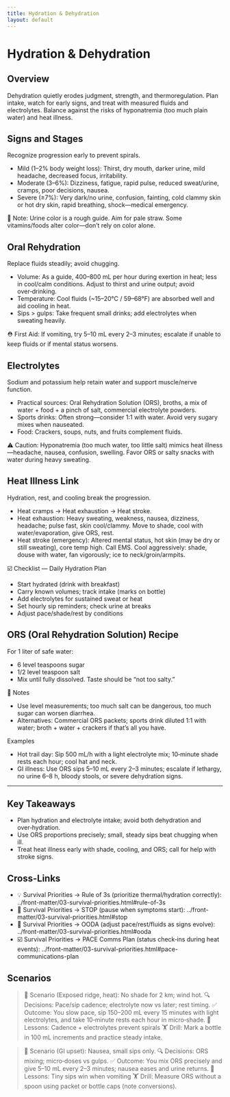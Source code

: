```yaml
---
title: Hydration & Dehydration
layout: default
---
```


# Hydration & Dehydration

## Overview
Dehydration quietly erodes judgment, strength, and thermoregulation. Plan intake, watch for early signs, and treat with measured fluids and electrolytes. Balance against the risks of hyponatremia (too much plain water) and heat illness.

## Signs and Stages
Recognize progression early to prevent spirals.

- Mild (1–2% body weight loss): Thirst, dry mouth, darker urine, mild headache, decreased focus, irritability.
- Moderate (3–6%): Dizziness, fatigue, rapid pulse, reduced sweat/urine, cramps, poor decisions, nausea.
- Severe (≥7%): Very dark/no urine, confusion, fainting, cold clammy skin or hot dry skin, rapid breathing, shock—medical emergency.

📝 Note: Urine color is a rough guide. Aim for pale straw. Some vitamins/foods alter color—don’t rely on color alone.

## Oral Rehydration
Replace fluids steadily; avoid chugging.

- Volume: As a guide, 400–800 mL per hour during exertion in heat; less in cool/calm conditions. Adjust to thirst and urine output; avoid over‑drinking.
- Temperature: Cool fluids (~15–20°C / 59–68°F) are absorbed well and aid cooling in heat.
- Sips > gulps: Take frequent small drinks; add electrolytes when sweating heavily.

⛑️ First Aid: If vomiting, try 5–10 mL every 2–3 minutes; escalate if unable to keep fluids or if mental status worsens.

## Electrolytes
Sodium and potassium help retain water and support muscle/nerve function.

- Practical sources: Oral Rehydration Solution (ORS), broths, a mix of water + food + a pinch of salt, commercial electrolyte powders.
- Sports drinks: Often strong—consider 1:1 with water. Avoid very sugary mixes when nauseated.
- Food: Crackers, soups, nuts, and fruits complement fluids.

⚠️ Caution: Hyponatremia (too much water, too little salt) mimics heat illness—headache, nausea, confusion, swelling. Favor ORS or salty snacks with water during heavy sweating.

## Heat Illness Link
Hydration, rest, and cooling break the progression.

- Heat cramps → Heat exhaustion → Heat stroke.
- Heat exhaustion: Heavy sweating, weakness, nausea, dizziness, headache; pulse fast, skin cool/clammy. Move to shade, cool with water/evaporation, give ORS, rest.
- Heat stroke (emergency): Altered mental status, hot skin (may be dry or still sweating), core temp high. Call EMS. Cool aggressively: shade, douse with water, fan vigorously; ice to neck/groin/armpits.

☑️ Checklist — Daily Hydration Plan
- Start hydrated (drink with breakfast)
- Carry known volumes; track intake (marks on bottle)
- Add electrolytes for sustained sweat or heat
- Set hourly sip reminders; check urine at breaks
- Adjust pace/shade/rest by conditions

## ORS (Oral Rehydration Solution) Recipe
For 1 liter of safe water:

- 6 level teaspoons sugar
- 1/2 level teaspoon salt
- Mix until fully dissolved. Taste should be “not too salty.”

📝 Notes
- Use level measurements; too much salt can be dangerous, too much sugar can worsen diarrhea.
- Alternatives: Commercial ORS packets; sports drink diluted 1:1 with water; broth + water + crackers if that’s all you have.

Examples
- Hot trail day: Sip 500 mL/h with a light electrolyte mix; 10‑minute shade rests each hour; cool hat and neck.
- GI illness: Use ORS sips 5–10 mL every 2–3 minutes; escalate if lethargy, no urine 6–8 h, bloody stools, or severe dehydration signs.

---

## Key Takeaways
- Plan hydration and electrolyte intake; avoid both dehydration and over‑hydration.
- Use ORS proportions precisely; small, steady sips beat chugging when ill.
- Treat heat illness early with shade, cooling, and ORS; call for help with stroke signs.

## Cross-Links
- 💡 Survival Priorities → Rule of 3s (prioritize thermal/hydration correctly): ../front-matter/03-survival-priorities.html#rule-of-3s
- 📝 Survival Priorities → STOP (pause when symptoms start): ../front-matter/03-survival-priorities.html#stop
- 📝 Survival Priorities → OODA (adjust pace/rest/fluids as signs evolve): ../front-matter/03-survival-priorities.html#ooda
- ☑️ Survival Priorities → PACE Comms Plan (status check‑ins during heat events): ../front-matter/03-survival-priorities.html#pace-communications-plan

## Scenarios

> 🧭 Scenario (Exposed ridge, heat): No shade for 2 km; wind hot.
> 🔍 Decisions: Pace/sip cadence; electrolyte now vs later; rest timing.
> ✅ Outcome: You slow pace, sip 150–200 mL every 15 minutes with light electrolytes, and take 10‑minute rests each hour in micro‑shade.
> 🧠 Lessons: Cadence + electrolytes prevent spirals
> 🏋️ Drill: Mark a bottle in 100 mL increments and practice steady intake.

> 🧭 Scenario (GI upset): Nausea, small sips only.
> 🔍 Decisions: ORS mixing; micro‑doses vs gulps.
> ✅ Outcome: You mix ORS precisely and give 5–10 mL every 2–3 minutes; nausea eases and urine returns.
> 🧠 Lessons: Tiny sips win when vomiting
> 🏋️ Drill: Measure ORS without a spoon using packet or bottle caps (note conversions).

